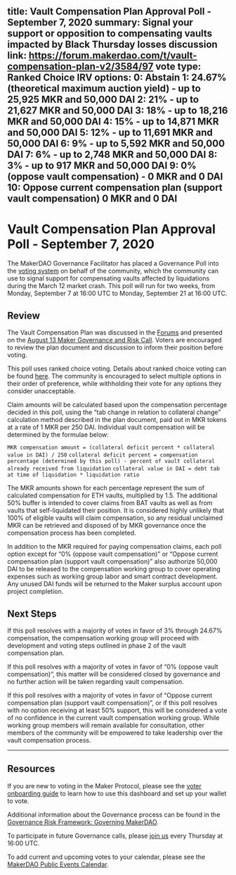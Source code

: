 
title: Vault Compensation Plan Approval Poll - September 7, 2020
summary: Signal your support or opposition to compensating vaults impacted by Black Thursday losses
discussion link: https://forum.makerdao.com/t/vault-compensation-plan-v2/3584/97
vote type: Ranked Choice IRV
options: 
   0: Abstain
   1: 24.67% (theoretical maximum auction yield) - up to 25,925 MKR and 50,000 DAI 
   2: 21% - up to 21,627 MKR and 50,000 DAI
   3: 18% - up to 18,216 MKR and 50,000 DAI
   4: 15% - up to 14,871 MKR and 50,000 DAI
   5: 12% - up to 11,691 MKR and 50,000 DAI
   6: 9% - up to 5,592 MKR and 50,000 DAI
   7: 6% - up to 2,748 MKR and 50,000 DAI
   8: 3% - up to 917 MKR and 50,000 DAI
   9: 0% (oppose vault compensation) - 0 MKR and 0 DAI
   10: Oppose current compensation plan (support vault compensation) 0 MKR and 0 DAI
---
# Vault Compensation Plan Approval Poll - September 7, 2020

The MakerDAO Governance Facilitator has placed a Governance Poll into the [voting system](https://vote.makerdao.com/polling) on behalf of the community, which the community can use to signal support for compensating vaults affected by liquidations during the March 12 market crash. This poll will run for two weeks, from Monday, September 7 at 16:00 UTC to Monday, September 21 at 16:00 UTC.

## Review

The Vault Compensation Plan was discussed in the [Forums](https://forum.makerdao.com/t/vault-compensation-plan-v2/3584/97) and presented on the [August 13 Maker Governance and Risk Call](https://forum.makerdao.com/t/agenda-discussion-scientific-governance-and-risk-105-thursday-august-13-4-00-pm-utc/3570). Voters are encouraged to review the plan document and discussion to inform their position before voting.

This poll uses ranked choice voting. Details about ranked choice voting can be found [here](https://forum.makerdao.com/t/signal-request-add-ranked-choice-voting-as-an-option-for-governance-polls/1274). The community is encouraged to select multiple options in their order of preference, while withholding their vote for any options they consider unacceptable. 

Claim amounts will be calculated based upon the compensation percentage decided in this poll, using the “tab change in relation to collateral change” calculation method described in the plan document, paid out in MKR tokens at a rate of 1 MKR per 250 DAI. Individual vault compensation will be determined by the formulae below:

`MKR compensation amount = (collateral deficit percent * collateral value in DAI) / 250`
`collateral deficit percent = compensation percentage (determined by this poll) - percent of vault collateral already received from liquidation`
`collateral value in DAI = debt tab at time of liquidation * liquidation ratio`

The MKR amounts shown for each percentage represent the sum of calculated compensation for ETH vaults, multiplied by 1.5. The additional 50% buffer is intended to cover claims from BAT vaults as well as from vaults that self-liquidated their position. It is considered highly unlikely that 100% of eligible vaults will claim compensation, so any residual unclaimed MKR can be retrieved and disposed of by MKR governance once the compensation process has been completed. 

In addition to the MKR required for paying compensation claims, each poll option except for “0% (oppose vault compensation)” or “Oppose current compensation plan (support vault compensation)” also authorize 50,000 DAI to be released to the compensation working group to cover operating expenses such as working group labor and smart contract development. Any unused DAI funds will be returned to the Maker surplus account upon project completion. 

## Next Steps

If this poll resolves with a majority of votes in favor of 3% through 24.67% compensation, the compensation working group will proceed with development and voting steps outlined in phase 2 of the vault compensation plan.

If this poll resolves with a majority of votes in favor of “0% (oppose vault compensation)”, this matter will be considered closed by governance and no further action will be taken regarding vault compensation.

If this poll resolves with a majority of votes in favor of “Oppose current compensation plan (support vault compensation)”, or if this poll resolves with no option receiving at least 50% support, this will be considered a vote of no confidence in the current vault compensation working group. While working group members will remain available for consultation, other members of the community will be empowered to take leadership over the vault compensation process.

---

## Resources

If you are new to voting in the Maker Protocol, please see the [voter onboarding guide](https://community-development.makerdao.com/onboarding/voter-onboarding) to learn how to use this dashboard and set up your wallet to vote.

Additional information about the Governance process can be found in the [Governance Risk Framework: Governing MakerDAO](https://community-development.makerdao.com/governance/governance-risk-framework).

To participate in future Governance calls, please [join us](https://community-development.makerdao.com/governance/governance-and-risk-meetings) every Thursday at 16:00 UTC.

To add current and upcoming votes to your calendar, please see the [MakerDAO Public Events Calendar](https://calendar.google.com/calendar/embed?src=makerdao.com_3efhm2ghipksegl009ktniomdk@group.calendar.google.com&ctz=America/Los_Angeles&pli=1).
